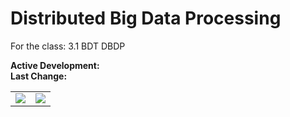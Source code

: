 # Distributed Big Data Processing
For the class: 3.1 BDT DBDP

**Active Development:** <br>
**Last Change:** <br>

| | |
| :---: | :---: |
| ![](/Screenshots/.png) | ![](/Screenshots/.png) |
